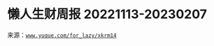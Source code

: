 # 懒人生财周报 20221113-20230207

来源：[`www.yuque.com/for_lazy/xkrm14`](https://www.yuque.com/for_lazy/xkrm14)